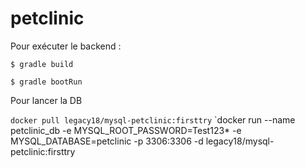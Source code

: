 # petclinic

Pour exécuter le backend :

`$ gradle build`

`$ gradle bootRun`


Pour lancer la DB

`docker pull legacy18/mysql-petclinic:firsttry`
`docker run --name petclinic_db -e MYSQL_ROOT_PASSWORD=Test123* -e MYSQL_DATABASE=petclinic -p 3306:3306 -d legacy18/mysql-petclinic:firsttry

